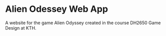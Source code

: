 # Alien Odessey Web App

A website for the game Alien Odyssey created in the course DH2650 Game Design at KTH.